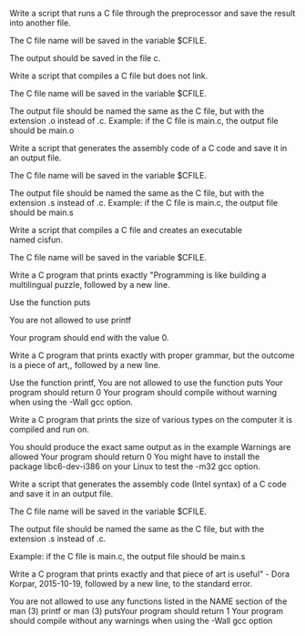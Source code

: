 Write a script that runs a C file through the preprocessor and save the result into another file.

The C file name will be saved in the variable $CFILE.

The output should be saved in the file c.

Write a script that compiles a C file but does not link.

The C file name will be saved in the variable $CFILE.

The output file should be named the same as the C file, but with the extension .o instead of .c. Example: if the C file is main.c, the output file should be main.o



Write a script that generates the assembly code of a C code and save it in an output file.


The C file name will be saved in the variable $CFILE.

The output file should be named the same as the C file, but with the extension .s instead of .c. Example: if the C file is main.c, the output file should be main.s


Write a script that compiles a C file and creates an executable named cisfun.

The C file name will be saved in the variable $CFILE.


Write a C program that prints exactly "Programming is like building a multilingual puzzle, followed by a new line.

Use the function puts

You are not allowed to use printf

Your program should end with the value 0.


Write a C program that prints exactly with proper grammar, but the outcome is a piece of art,, followed by a new line.


Use the function printf, You are not allowed to use the function puts Your program should return 0 Your program should compile without warning when using the -Wall gcc option.


Write a C program that prints the size of various types on the computer it is compiled and run on.

You should produce the exact same output as in the example Warnings are allowed Your program should return 0 You might have to install the package libc6-dev-i386 on your Linux to test the -m32 gcc option.


Write a script that generates the assembly code (Intel syntax) of a C code and save it in an output file.


The C file name will be saved in the variable $CFILE.

The output file should be named the same as the C file, but with the extension .s instead of .c.

Example: if the C file is main.c, the output file should be main.s

Write a C program that prints exactly and that piece of art is useful" - Dora Korpar, 2015-10-19, followed by a new line, to the standard error.


You are not allowed to use any functions listed in the NAME section of the man (3) printf or man (3) putsYour program should return 1 Your program should compile without any warnings when using the -Wall gcc option



